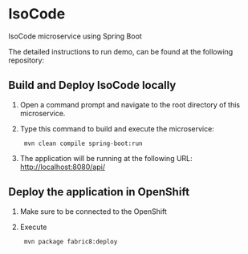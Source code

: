 # IsoCode
IsoCode microservice using Spring Boot

The detailed instructions to run demo, can be found at the following repository:


Build and Deploy IsoCode locally
----------------------------

1. Open a command prompt and navigate to the root directory of this microservice.
2. Type this command to build and execute the microservice:

        mvn clean compile spring-boot:run

3. The application will be running at the following URL: <http://localhost:8080/api/>


Deploy the application in OpenShift
-----------------------------------

1. Make sure to be connected to the OpenShift
2. Execute

		mvn package fabric8:deploy

